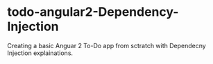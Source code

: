 # todo-angular2-Dependency-Injection
Creating a basic Anguar 2 To-Do app from sctratch with Dependecny Injection explainations. 
